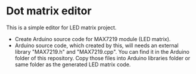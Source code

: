 # Dot matrix editor

This is a simple editor for LED matrix project.
  * Create Arduino source code for MAX7219 module (LED matrix).
  * Arduino source code, which created by this, will needs an external library "MAX7219.h" and "MAX7219.cpp". You can find it in the Arduino folder of this repository.  Copy those files into Arduino libraries folder or same folder as the generated LED matrix code.
